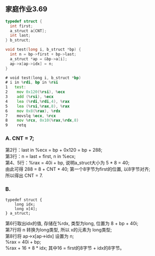 ## 家庭作业3.69

```C
typedef struct {
  int first;
  a_struct a[CNT];
  int last;
} b_struct;

void test(long i, b_struct *bp) {
  int n = bp->first + bp->last;
  a_struct *ap = &bp->a[i];
  ap->x[ap->idx] = n;
}
```
```asm
# void test(long i, b_struct *bp)
# i in %rdi, bp in %rsi
1   test:
2    mov 0x120(%rsi), %ecx
3    add (%rsi), %ecx
4    lea (%rdi,%rdi,4), %rax
5    lea (%rsi,%rax,8), %rax
6    mov 0x8(%rax), %rdx
7    movslq %ecx, %rcx
8    mov %rcx, 0x10(%rax,%rdx,8)
9    retq
```

### A. CNT = 7;

第2行：last in %ecx = bp + 0x120 = bp + 288;  
第3行：n = last + first, n in %ecx;  
第4、5行：%rax = 40i + bp, 说明a_struct大小为 5 * 8 = 40;   
由此可得 288 = 8 + CNT * 40; 第一个8字节为first的位置, 以8字节对齐;  
所以得出 CNT = 7.  
    
### B.
``` 
typedef struct {
    long idx;
    long x[4];
} a_struct;
```

第6行取出idx的值, 存储在%rdx, 类型为long, 位置为 8 + bp + 40i;   
第7行将 n 转换为long类型, 所以 x的元素为 long类型;   
第8行将 ap->x[ap->idx] 设置为 n;   
%rax = 40i + bp;   
%rax + 16 + 8 * idx; 其中16 = first的8字节 + idx的8字节。  
